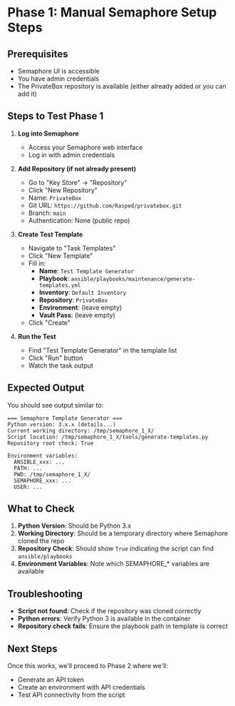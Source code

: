 # Phase 1: Manual Semaphore Setup Steps

## Prerequisites
- Semaphore UI is accessible
- You have admin credentials
- The PrivateBox repository is available (either already added or you can add it)

## Steps to Test Phase 1

1. **Log into Semaphore**
   - Access your Semaphore web interface
   - Log in with admin credentials

2. **Add Repository (if not already present)**
   - Go to "Key Store" → "Repository"
   - Click "New Repository"
   - Name: `PrivateBox`
   - Git URL: `https://github.com/Rasped/privatebox.git`
   - Branch: `main`
   - Authentication: None (public repo)

3. **Create Test Template**
   - Navigate to "Task Templates"
   - Click "New Template"
   - Fill in:
     - **Name**: `Test Template Generator`
     - **Playbook**: `ansible/playbooks/maintenance/generate-templates.yml`
     - **Inventory**: `Default Inventory`
     - **Repository**: `PrivateBox`
     - **Environment**: (leave empty)
     - **Vault Pass**: (leave empty)
   - Click "Create"

4. **Run the Test**
   - Find "Test Template Generator" in the template list
   - Click "Run" button
   - Watch the task output

## Expected Output

You should see output similar to:
```
=== Semaphore Template Generator ===
Python version: 3.x.x (details...)
Current working directory: /tmp/semaphore_1_X/
Script location: /tmp/semaphore_1_X/tools/generate-templates.py
Repository root check: True

Environment variables:
  ANSIBLE_xxx: ...
  PATH: ...
  PWD: /tmp/semaphore_1_X/
  SEMAPHORE_xxx: ...
  USER: ...
```

## What to Check

1. **Python Version**: Should be Python 3.x
2. **Working Directory**: Should be a temporary directory where Semaphore cloned the repo
3. **Repository Check**: Should show `True` indicating the script can find `ansible/playbooks`
4. **Environment Variables**: Note which SEMAPHORE_* variables are available

## Troubleshooting

- **Script not found**: Check if the repository was cloned correctly
- **Python errors**: Verify Python 3 is available in the container
- **Repository check fails**: Ensure the playbook path in template is correct

## Next Steps

Once this works, we'll proceed to Phase 2 where we'll:
- Generate an API token
- Create an environment with API credentials
- Test API connectivity from the script